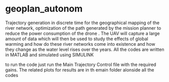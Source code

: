 # geoplan_autonom
Trajectory generation in discrete time for the geographical mapping of the river network, optimization of the path generated by the mission planner to reduce the power consumption of the drone . The UAV will capture a large amount of data which will then be used to study the effects of global warming and how do these river networks come into existence and how they change as the water level rises over the years. All the codes are written in MATLAB and simulated using SIMULINK

to run the code just run the Main Trajectory Control file with the required gains.
The related plots for results are in th emain folder alonside all the codes
